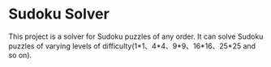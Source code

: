 # Sudoku Solver

This project is a solver for Sudoku puzzles of any order. It can solve Sudoku puzzles of varying levels of difficulty(1\*1、4\*4、9\*9、16\*16、25\*25 and so on).
